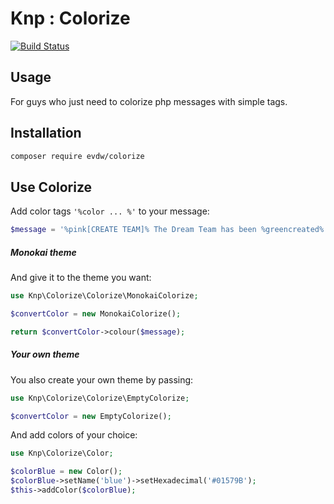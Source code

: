 Knp : Colorize
==============

[![Build Status](https://travis-ci.org/EVDW/knp-colorize.svg?branch=master)](https://travis-ci.org/EVDW/knp-colorize)

Usage
-----

For guys who just need to colorize php messages with simple tags.

Installation
------------

```bash
composer require evdw/colorize
```

Use Colorize
------------

Add color tags `'%color ... %'` to your message:
```php
$message = '%pink[CREATE TEAM]% The Dream Team has been %greencreated%.'
```

##### Monokai theme

And give it to the theme you want:
```php
use Knp\Colorize\Colorize\MonokaiColorize;

$convertColor = new MonokaiColorize();

return $convertColor->colour($message);
```

##### Your own theme

You also create your own theme by passing:
```php
use Knp\Colorize\Colorize\EmptyColorize;

$convertColor = new EmptyColorize();
```
And add colors of your choice:
```php
use Knp\Colorize\Color;

$colorBlue = new Color();
$colorBlue->setName('blue')->setHexadecimal('#01579B');
$this->addColor($colorBlue);
```
